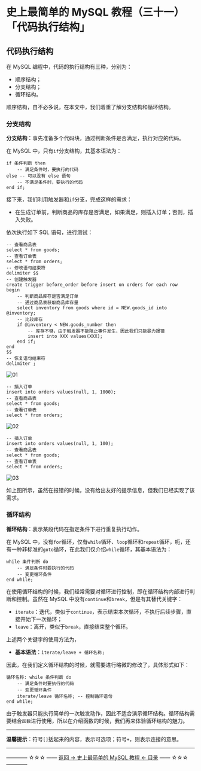 # 史上最简单的 MySQL 教程（三十一）「代码执行结构」

## 代码执行结构

在 MySQL 编程中，代码的执行结构有三种，分别为：

- 顺序结构；
- 分支结构；
- 循环结构。

顺序结构，自不必多说，在本文中，我们着重了解分支结构和循环结构。

### 分支结构

**分支结构**：事先准备多个代码块，通过判断条件是否满足，执行对应的代码。

在 MySQL 中，只有`if`分支结构，其基本语法为：

```
if 条件判断 then
	-- 满足条件时，要执行的代码
else -- 可以没有 else 语句
	-- 不满足条件时，要执行的代码
end if;
```
接下来，我们利用触发器和`if`分支，完成这样的需求：

- 在生成订单前，判断商品的库存是否满足，如果满足，则插入订单；否则，插入失败。

依次执行如下 SQL 语句，进行测试：

```
-- 查看商品表
select * from goods;
-- 查看订单表
select * from orders;
-- 修改语句结束符
delimiter $$
-- 创建触发器
create trigger before_order before insert on orders for each row
begin
	-- 判断商品库存是否满足订单
	-- 通过商品表获取商品库存量
	select inventory from goods where id = NEW.goods_id into @inventory;
	-- 比较库存
	if @inventory < NEW.goods_number then
		-- 库存不够，由于触发器不能阻止事件发生，因此我们只能暴力报错
		insert into XXX values(XXX);
	end if;
end
$$
-- 恢复语句结束符
delimiter ;	
```

![01](http://img.blog.csdn.net/20180103220140999)

```
-- 插入订单
insert into orders values(null, 1, 1000);
-- 查看商品表
select * from goods;
-- 查看订单表
select * from orders;
```

![02](http://img.blog.csdn.net/20180103220216878)

```
-- 插入订单
insert into orders values(null, 1, 100);
-- 查看商品表
select * from goods;
-- 查看订单表
select * from orders;
```

![03](http://img.blog.csdn.net/20180103220401645)

如上图所示，虽然在报错的时候，没有给出友好的提示信息，但我们已经实现了该需求。

### 循环结构

**循环结构**：表示某段代码在指定条件下进行重复执行动作。

在 MySQL 中，没有`for`循环，仅有`while`循环、`loop`循环和`repeat`循环，呃，还有一种非标准的`goto`循环，在此我们仅介绍`while`循环，其基本语法为：

```
while 条件判断 do
	-- 满足条件时要执行的代码
	-- 变更循环条件
end while;
```
在使用循环结构的时候，我们经常需要对循环进行控制，即在循环结构内部进行判断和控制。虽然在 MySQL 中没有`continue`和`break`，但是有其替代关键字：

- `iterate`：迭代，类似于`continue`，表示结束本次循环，不执行后续步骤，直接开始下一次循环；
- `leave`：离开，类似于`break`，直接结束整个循环。

上述两个关键字的使用方法为，

- **基本语法**：`iterate/leave + 循环名称;`

因此，在我们定义循环结构的时候，就需要进行略微的修改了，具体形式如下：

```
循环名称: while 条件判断 do
	-- 满足条件时要执行的代码
	-- 变更循环条件
	iterate/leave 循环名称; -- 控制循环语句
end while;
```

由于触发器只能执行简单的一次触发动作，因此不适合演示循环结构。循环结构需要结合`函数`进行使用，所以在介绍函数的时候，我们再来体验循环结构的魅力。

----------

**温馨提示**：符号`[]`括起来的内容，表示可选项；符号`+`，则表示连接的意思。


----------
———— ☆☆☆ —— [返回 -> 史上最简单的 MySQL 教程 <- 目录](https://github.com/guobinhit/mysql-tutorial/blob/master/README.md) —— ☆☆☆ ————
